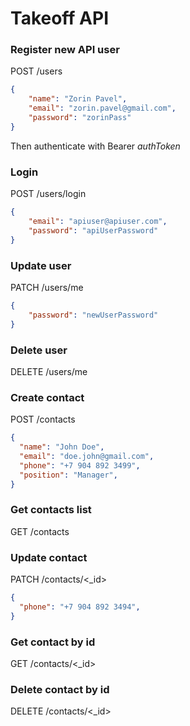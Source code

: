 # Takeoff API

### Register new API user
POST /users
```JSON
{
    "name": "Zorin Pavel",
    "email": "zorin.pavel@gmail.com",
    "password": "zorinPass"
}
```
Then authenticate with Bearer *authToken*


### Login
POST /users/login
```JSON
{
    "email": "apiuser@apiuser.com",
    "password": "apiUserPassword"
}
```


### Update user
PATCH /users/me
```JSON
{
    "password": "newUserPassword"
}
```


### Delete user
DELETE /users/me


### Create contact
POST /contacts
```JSON
{
  "name": "John Doe",
  "email": "doe.john@gmail.com",
  "phone": "+7 904 892 3499",
  "position": "Manager",
}
```


### Get contacts list
GET /contacts


### Update contact
PATCH /contacts/&lt;_id&gt;
```JSON
{
  "phone": "+7 904 892 3494",
}
```


### Get contact by id
GET /contacts/&lt;_id&gt;


### Delete contact by id
DELETE /contacts/&lt;_id&gt;

